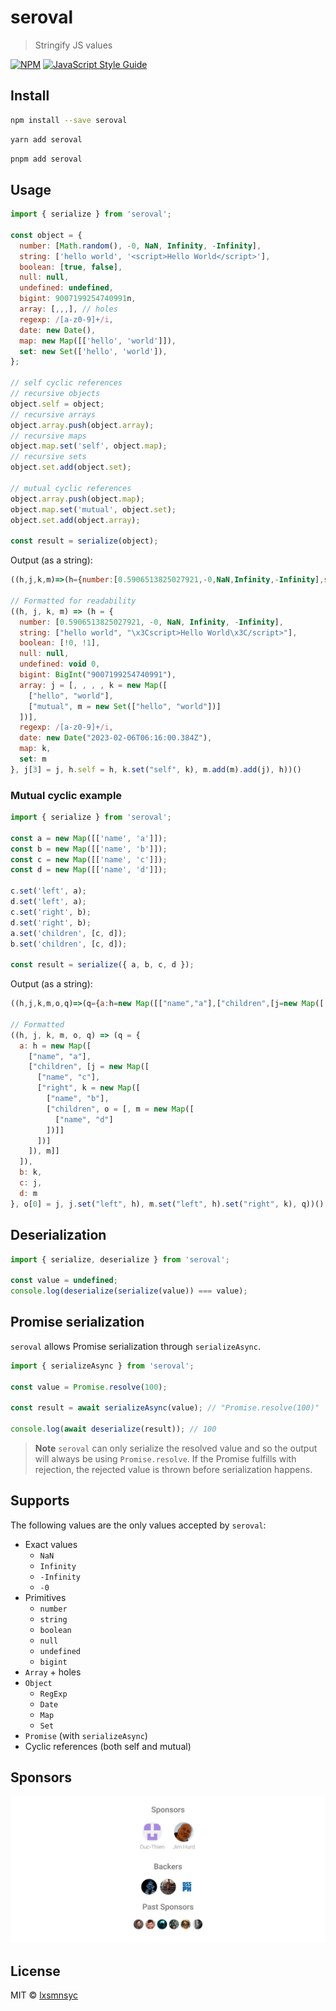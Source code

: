 # seroval

> Stringify JS values

[![NPM](https://img.shields.io/npm/v/seroval.svg)](https://www.npmjs.com/package/seroval) [![JavaScript Style Guide](https://badgen.net/badge/code%20style/airbnb/ff5a5f?icon=airbnb)](https://github.com/airbnb/javascript)

## Install

```bash
npm install --save seroval
```

```bash
yarn add seroval
```

```bash
pnpm add seroval
```

## Usage

```js
import { serialize } from 'seroval';

const object = {
  number: [Math.random(), -0, NaN, Infinity, -Infinity],
  string: ['hello world', '<script>Hello World</script>'],
  boolean: [true, false],
  null: null,
  undefined: undefined,
  bigint: 9007199254740991n,
  array: [,,,], // holes
  regexp: /[a-z0-9]+/i,
  date: new Date(),
  map: new Map([['hello', 'world']]),
  set: new Set(['hello', 'world']),
};

// self cyclic references
// recursive objects
object.self = object;
// recursive arrays
object.array.push(object.array);
// recursive maps
object.map.set('self', object.map);
// recursive sets
object.set.add(object.set);

// mutual cyclic references
object.array.push(object.map);
object.map.set('mutual', object.set);
object.set.add(object.array);

const result = serialize(object);
```

Output (as a string):

```js
((h,j,k,m)=>(h={number:[0.5906513825027921,-0,NaN,Infinity,-Infinity],string:["hello world","\x3Cscript>Hello World\x3C/script>"],boolean:[!0,!1],null:null,undefined:void 0,bigint:BigInt("9007199254740991"),array:j=[,,,,k=new Map([["hello","world"],["mutual",m=new Set(["hello","world"])]])],regexp:/[a-z0-9]+/i,date:new Date("2023-02-06T06:16:00.384Z"),map:k,set:m},j[3]=j,h.self=h,k.set("self",k),m.add(m).add(j),h))()

// Formatted for readability
((h, j, k, m) => (h = {
  number: [0.5906513825027921, -0, NaN, Infinity, -Infinity],
  string: ["hello world", "\x3Cscript>Hello World\x3C/script>"],
  boolean: [!0, !1],
  null: null,
  undefined: void 0,
  bigint: BigInt("9007199254740991"),
  array: j = [, , , , k = new Map([
    ["hello", "world"],
    ["mutual", m = new Set(["hello", "world"])]
  ])],
  regexp: /[a-z0-9]+/i,
  date: new Date("2023-02-06T06:16:00.384Z"),
  map: k,
  set: m
}, j[3] = j, h.self = h, k.set("self", k), m.add(m).add(j), h))()
```

### Mutual cyclic example

```js
import { serialize } from 'seroval';

const a = new Map([['name', 'a']]);
const b = new Map([['name', 'b']]);
const c = new Map([['name', 'c']]);
const d = new Map([['name', 'd']]);

c.set('left', a);
d.set('left', a);
c.set('right', b);
d.set('right', b);
a.set('children', [c, d]);
b.set('children', [c, d]);

const result = serialize({ a, b, c, d });
```

Output (as a string):

```js
((h,j,k,m,o,q)=>(q={a:h=new Map([["name","a"],["children",[j=new Map([["name","c"],["right",k=new Map([["name","b"],["children",o=[,m=new Map([["name","d"]])]]])]]),m]]]),b:k,c:j,d:m},o[0]=j,j.set("left",h),m.set("left",h).set("right",k),q))()

// Formatted
((h, j, k, m, o, q) => (q = {
  a: h = new Map([
    ["name", "a"],
    ["children", [j = new Map([
      ["name", "c"],
      ["right", k = new Map([
        ["name", "b"],
        ["children", o = [, m = new Map([
          ["name", "d"]
        ])]]
      ])]
    ]), m]]
  ]),
  b: k,
  c: j,
  d: m
}, o[0] = j, j.set("left", h), m.set("left", h).set("right", k), q))()
```

## Deserialization

```js
import { serialize, deserialize } from 'seroval';

const value = undefined;
console.log(deserialize(serialize(value)) === value);
```

## Promise serialization

`seroval` allows Promise serialization through `serializeAsync`.

```js
import { serializeAsync } from 'seroval';

const value = Promise.resolve(100);

const result = await serializeAsync(value); // "Promise.resolve(100)"

console.log(await deserialize(result)); // 100
```

> **Note**
> `seroval` can only serialize the resolved value and so the output will always be using `Promise.resolve`. If the Promise fulfills with rejection, the rejected value is thrown before serialization happens.

## Supports

The following values are the only values accepted by `seroval`:

- Exact values
  - `NaN`
  - `Infinity`
  - `-Infinity`
  - `-0`
- Primitives
  - `number`
  - `string`
  - `boolean`
  - `null`
  - `undefined`
  - `bigint`
- `Array` + holes
- `Object`
  - `RegExp`
  - `Date`
  - `Map`
  - `Set`
- `Promise` (with `serializeAsync`)
- Cyclic references (both self and mutual)

## Sponsors

![Sponsors](https://github.com/lxsmnsyc/sponsors/blob/main/sponsors.svg?raw=true)

## License

MIT © [lxsmnsyc](https://github.com/lxsmnsyc)
